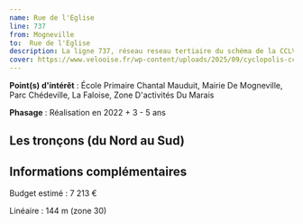 ```yaml
---
name: Rue de l'Eglise
line: 737
from: Mogneville
to:  Rue de l'Eglise 
description: La ligne 737, réseau reseau tertiaire du schéma de la CCLVD (tronçon 137) concerne Mogneville - Rue de l'Eglise
cover: https://www.velooise.fr/wp-content/uploads/2025/09/cyclopolis-cclvd-137.jpg
---
```


**Point(s) d'intérêt** : École Primaire Chantal Mauduit, Mairie De Mogneville, Parc Chédeville, La Faloise, Zone D'activités Du Marais

**Phasage** : Réalisation en 2022 + 3 - 5 ans

## Les tronçons (du Nord au Sud)

## Informations complémentaires

Budget estimé :  7 213 € 

Linéaire : 144 m (zone 30)

